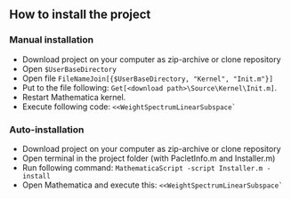 ## How to install the project
### Manual installation
* Download project on your computer as zip-archive or clone repository
* Open `$UserBaseDirectory`
* Open file `FileNameJoin[{$UserBaseDirectory, "Kernel", "Init.m"}]`
* Put to the file following: `Get[<download path>\Source\Kernel\Init.m]`.
* Restart Mathematica kernel.
* Execute following code: ```<<WeightSpectrumLinearSubspace` ``` 

### Auto-installation
* Download project on your computer as zip-archive or clone repository
* Open terminal in the project folder (with PacletInfo.m and Installer.m)
* Run following command: ```MathematicaScript -script Installer.m -install```
* Open Mathematica and execute this: ```<<WeightSpectrumLinearSubspace` ```
